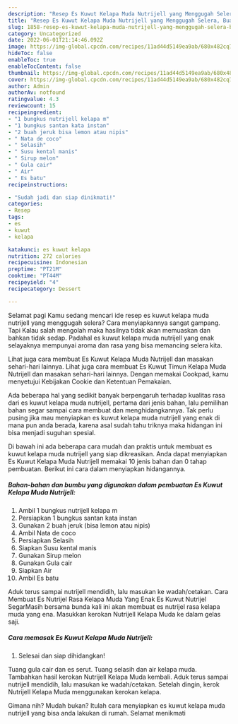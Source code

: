 ```yaml
---
description: "Resep Es Kuwut Kelapa Muda Nutrijell yang Menggugah Selera, Buat Buka Puasa Enak"
title: "Resep Es Kuwut Kelapa Muda Nutrijell yang Menggugah Selera, Buat Buka Puasa Enak"
slug: 1858-resep-es-kuwut-kelapa-muda-nutrijell-yang-menggugah-selera-buat-buka-puasa-enak
category: Uncategorized
date: 2022-06-01T21:14:46.092Z
image: https://img-global.cpcdn.com/recipes/11ad44d5149ea9ab/680x482cq70/es-kuwut-kelapa-muda-nutrijell-foto-resep-utama.jpg
hideToc: false
enableToc: true
enableTocContent: false
thumbnail: https://img-global.cpcdn.com/recipes/11ad44d5149ea9ab/680x482cq70/es-kuwut-kelapa-muda-nutrijell-foto-resep-utama.jpg
cover: https://img-global.cpcdn.com/recipes/11ad44d5149ea9ab/680x482cq70/es-kuwut-kelapa-muda-nutrijell-foto-resep-utama.jpg
author: Admin
authorAv: notfound
ratingvalue: 4.3
reviewcount: 15
recipeingredient:
- "1 bungkus nutrijell kelapa m"
- "1 bungkus santan kata instan"
- "2 buah jeruk bisa lemon atau nipis"
- " Nata de coco"
- " Selasih"
- " Susu kental manis"
- " Sirup melon"
- " Gula cair"
- " Air"
- " Es batu"
recipeinstructions:

- "Sudah jadi dan siap dinikmati!"
categories:
- Resep
tags:
- es
- kuwut
- kelapa

katakunci: es kuwut kelapa 
nutrition: 272 calories
recipecuisine: Indonesian
preptime: "PT21M"
cooktime: "PT44M"
recipeyield: "4"
recipecategory: Dessert

---
```



Selamat pagi Kamu sedang mencari ide resep es kuwut kelapa muda nutrijell yang menggugah selera? Cara menyiapkannya sangat gampang. Tapi Kalau salah mengolah maka hasilnya tidak akan memuaskan dan bahkan tidak sedap. Padahal es kuwut kelapa muda nutrijell yang enak selayaknya mempunyai aroma dan rasa yang bisa memancing selera kita.


Lihat juga cara membuat Es Kuwut Kelapa Muda Nutrijell dan masakan sehari-hari lainnya. Lihat juga cara membuat Es Kuwut Timun Kelapa Muda Nutrijell dan masakan sehari-hari lainnya. Dengan memakai Cookpad, kamu menyetujui Kebijakan Cookie dan Ketentuan Pemakaian.

Ada beberapa hal yang sedikit banyak berpengaruh terhadap kualitas rasa dari es kuwut kelapa muda nutrijell, pertama dari jenis bahan, lalu pemilihan bahan segar sampai cara membuat dan menghidangkannya. Tak perlu pusing jika mau menyiapkan es kuwut kelapa muda nutrijell yang enak di mana pun anda berada, karena asal sudah tahu triknya maka hidangan ini bisa menjadi suguhan spesial.


Di bawah ini ada beberapa cara mudah dan praktis untuk membuat es kuwut kelapa muda nutrijell yang siap dikreasikan. Anda dapat menyiapkan Es Kuwut Kelapa Muda Nutrijell memakai 10 jenis bahan dan 0 tahap pembuatan. Berikut ini cara dalam menyiapkan hidangannya.

<!--inarticleads1-->

##### Bahan-bahan dan bumbu yang digunakan dalam pembuatan Es Kuwut Kelapa Muda Nutrijell:

1. Ambil 1 bungkus nutrijell kelapa m
1. Persiapkan 1 bungkus santan kata instan
1. Gunakan 2 buah jeruk (bisa lemon atau nipis)
1. Ambil  Nata de coco
1. Persiapkan  Selasih
1. Siapkan  Susu kental manis
1. Gunakan  Sirup melon
1. Gunakan  Gula cair
1. Siapkan  Air
1. Ambil  Es batu


Aduk terus sampai nutrijell mendidih, lalu masukan ke wadah/cetakan. Cara Membuat Es Nutrijel Rasa Kelapa Muda Yang Enak Es Kuwut Nutrijel SegarMasih bersama bunda kali ini akan membuat es nutrijel rasa kelapa muda yang ena. Masukkan kerokan Nutrijell Kelapa Muda ke dalam gelas saji. 

<!--inarticleads2-->

##### Cara memasak Es Kuwut Kelapa Muda Nutrijell:


1. Selesai dan siap dihidangkan!

Tuang gula cair dan es serut. Tuang selasih dan air kelapa muda. Tambahkan hasil kerokan Nutrijell Kelapa Muda kembali. Aduk terus sampai nutrijell mendidih, lalu masukan ke wadah/cetakan. Setelah dingin, kerok Nutrijell Kelapa Muda menggunakan kerokan kelapa. 

Gimana nih? Mudah bukan? Itulah cara menyiapkan es kuwut kelapa muda nutrijell yang bisa anda lakukan di rumah. Selamat menikmati
